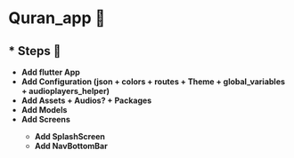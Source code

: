 # Quran_app 📌

## \* Steps 🐾

- <b> Add flutter App
- <b> Add Configuration (json + colors + routes + Theme + global_variables + audioplayers_helper)
- <b> Add Assets + Audios? + Packages
- <b> Add Models
- <b> Add Screens
  - <b> Add SplashScreen
  - <b> Add NavBottomBar
